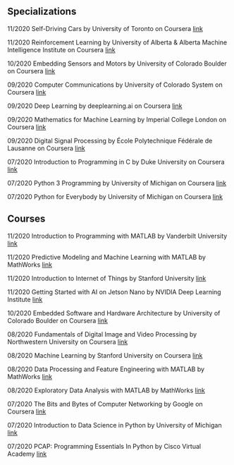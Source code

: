 ## Specializations
11/2020
Self-Driving Cars by University of Toronto on Coursera
[link](https://coursera.org/verify/specialization/2ZFRHH7XKGGQ)

11/2020
Reinforcement Learning by University of Alberta & Alberta Machine Intelligence Institute on Coursera
[link](https://coursera.org/verify/specialization/AYK6EEWRGQBY)

10/2020
Embedding Sensors and Motors by University of Colorado Boulder on Coursera
[link](https://coursera.org/verify/specialization/LFDPPEURJGFU)

09/2020
Computer Communications by University of Colorado System on Coursera
[link](https://coursera.org/verify/specialization/S422L6Y72Q4U)

09/2020
Deep Learning by deeplearning.ai on Coursera
[link](https://coursera.org/verify/specialization/UX87ETS5XKNM)

09/2020
Mathematics for Machine Learning by Imperial College London on Coursera
[link](https://coursera.org/verify/specialization/WG676J5VZTG8)

09/2020
Digital Signal Processing by École Polytechnique Fédérale de Lausanne on Coursera
[link](https://coursera.org/verify/specialization/RA6ZZY3U9B72)

07/2020
Introduction to Programming in C by Duke University on Coursera
[link](https://coursera.org/verify/specialization/6S4JT3U5SNTM)

07/2020
Python 3 Programming by University of Michigan on Coursera
[link](https://coursera.org/verify/specialization/ZKCMNENEK7M6)

07/2020
Python for Everybody by University of Michigan on Coursera
[link](https://coursera.org/verify/specialization/K7GB8JXB8JNW)


## Courses
11/2020
Introduction to Programming with MATLAB by Vanderbilt University
[link](https://coursera.org/verify/VCMU5JZCV9E5)

11/2020
Predictive Modeling and Machine Learning with MATLAB by MathWorks
[link](https://coursera.org/verify/D8EUFA8L8374)

11/2020
Introduction to Internet of Things by Stanford University
[link](https://europa.eu/!vN89nh)

11/2020
Getting Started with AI on Jetson Nano by NVIDIA Deep Learning Institute
[link](https://courses.nvidia.com/certificates/395eb19bcaa74e15b5c5e2d7d93222ea)

10/2020
Embedded Software and Hardware Architecture by University of Colorado Boulder on Coursera
[link](https://coursera.org/verify/4JML4EZ9T7GR)

08/2020
Fundamentals of Digital Image and Video Processing by Northwestern University on Coursera
[link](https://coursera.org/verify/VEX4Z567P9NC)

08/2020
Machine Learning by Stanford University on Coursera
[link](https://coursera.org/verify/FAEKTRGDPMPU)

08/2020
Data Processing and Feature Engineering with MATLAB by MathWorks
[link](https://coursera.org/verify/ESDY7HV5D79X)

08/2020
Exploratory Data Analysis with MATLAB by MathWorks
[link](https://coursera.org/verify/5FW6VK5KVPPN)

07/2020
The Bits and Bytes of Computer Networking by Google on Coursera
[link](https://coursera.org/verify/5LY5FY7FP2PH)

07/2020
Introduction to Data Science in Python by University of Michigan
[link](https://coursera.org/verify/SS28LXU94CGG)

07/2020
PCAP: Programming Essentials In Python by Cisco Virtual Academy
[link](https://europa.eu/!pV37pM)
